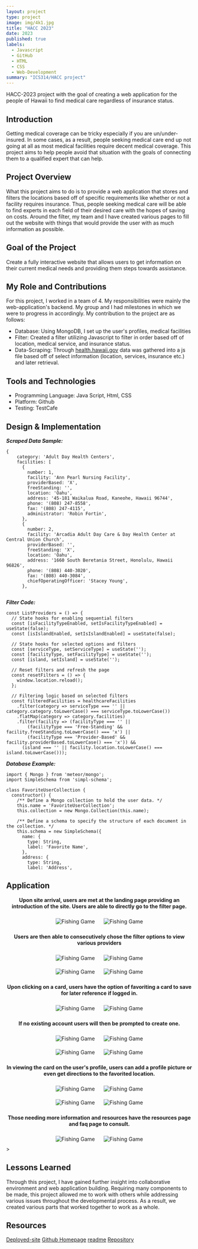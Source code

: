 ```yaml
---
layout: project
type: project
image: img/4k1.jpg  
title: "HACC 2023"
date: 2023
published: true
labels:
  - Javascript
  - GitHub
  - HTML
  - CSS
  - Web-Development
summary: "ICS314/HACC project"
---
```


<!-- Brief project summary -->
HACC-2023 project with the goal of creating a web application for the people of Hawaii to find medical care regardless of insurance status. 

## Introduction

Getting medical coverage can be tricky especially if you are un/under-insured. In some cases, as a result, people seeking medical care end up not going at all as most medical facilities require decent medical coverage. This project aims to help people avoid that situation with the goals of connecting them to a qualified expert that can help.


## Project Overview

What this project aims to do is to provide a web application that stores and filters the locations based off of specific requirements like whether or not a facility requires insurance. Thus, people seeking medical care will be able to find experts in each field of their desired care with the hopes of saving on costs. Around the filter, my team and I have created various pages to fill out the website with things that would provide the user with as much information as possible. 

## Goal of the Project

Create a fully interactive website that allows users to get information on their current medical needs and providing them steps towards assistance. 

## My Role and Contributions

For this project, I worked in a team of 4. My responsibilities were mainly the web-application's backend. My group and I had milestones in which we were to progress in accordingly. My contribution to the project are as follows: 
- Database: Using MongoDB, I set up the user's profiles, medical facilities
- Filter: Created a filter utilizing Javascript to filter in order based off of location, medical service, and insurance status.
- Data-Scraping: Through [health.hawaii.gov](https://health.hawaii.gov/ohca/medicare-facilities/) data was gathered into a js file based off of select information (location, services, insurance etc.) and later retrieval.


## Tools and Technologies
- Programming Language: Java Script, Html, CSS
- Platform: Github
- Testing: TestCafe



## Design & Implementation
***Scraped Data Sample:***

```
{
    category: 'Adult Day Health Centers',
    facilities: [
      {
        number: 1,
        facility: 'Ann Pearl Nursing Facility',
        providerBased: 'X',
        freeStanding: '',
        location: 'Oahu',
        address: '45-181 Waikalua Road, Kaneohe, Hawaii 96744',
        phone: '(808) 247-8558',
        fax: '(808) 247-4115',
        administrator: 'Robin Fortin',
      },
      {
        number: 2,
        facility: 'Arcadia Adult Day Care & Day Health Center at Central Union Church',
        providerBased: '',
        freeStanding: 'X',
        location: 'Oahu',
        address: '1660 South Beretania Street, Honolulu, Hawaii 96826',
        phone: '(808) 440-3020',
        fax: '(808) 440-3084',
        chiefOperatingOfficer: 'Stacey Young',
      },  
      
```

***Filter Code:*** 

```
const ListProviders = () => {
  // State hooks for enabling sequential filters
  const [isFacilityTypeEnabled, setIsFacilityTypeEnabled] = useState(false);
  const [isIslandEnabled, setIsIslandEnabled] = useState(false);

  // State hooks for selected options and filters
  const [serviceType, setServiceType] = useState('');
  const [facilityType, setFacilityType] = useState('');
  const [island, setIsland] = useState('');

  // Reset filters and refresh the page
  const resetFilters = () => {
    window.location.reload();
  };

  // Filtering logic based on selected filters
  const filteredFacilities = healthcareFacilities
    .filter(category => serviceType === '' || category.category.toLowerCase() === serviceType.toLowerCase())
    .flatMap(category => category.facilities)
    .filter(facility => (facilityType === '' ||
        (facilityType === 'Free-Standing' && facility.freeStanding.toLowerCase() === 'x') ||
        (facilityType === 'Provider-Based' && facility.providerBased.toLowerCase() === 'x')) &&
      (island === '' || facility.location.toLowerCase() === island.toLowerCase())); 
```
***Database Example:***

```
import { Mongo } from 'meteor/mongo';
import SimpleSchema from 'simpl-schema';

class FavoriteUserCollection {
  constructor() {
    /** Define a Mongo collection to hold the user data. */
    this.name = 'FavoriteUserCollection';
    this.collection = new Mongo.Collection(this.name);

    /** Define a schema to specify the structure of each document in the collection. */
    this.schema = new SimpleSchema({
      name: {
        type: String,
        label: 'Favorite Name',
      },
      address: {
        type: String,
        label: 'Address',
```

## Application
<div style="text-align: center;">
 <p style="font-weight: bold;">Upon site arrival, users are met at the landing page providing an introduction of the site. Users are able to directly go to the filter page. </p>
    <div>
        <img src="/img/pono/1.PNG" alt="Fishing Game" style="max-width: 600px; display: inline-block; margin: 10px;" />
        <img src="/img/pono/2.PNG" alt="Fishing Game" style="max-width: 600px; display: inline-block; margin: 10px;" />
    </div>
 <p style="font-weight: bold;">Users are then able to consecutively chose the filter options to view various providers </p>
    <div>
        <img src="/img/pono/3.PNG" alt="Fishing Game" style="max-width: 600px; display: inline-block; margin: 10px;" />
        <img src="/img/pono/4.PNG" alt="Fishing Game" style="max-width: 600px; display: inline-block; margin: 10px;" />
    </div>
    <div>
        <img src="/img/pono/5.PNG" alt="Fishing Game" style="max-width: 600px; display: inline-block; margin: 10px;" />
        <img src="/img/pono/6.PNG" alt="Fishing Game" style="max-width: 600px; display: inline-block; margin: 10px;" />
    </div>
 <p style="font-weight: bold;">Upon clicking on a card, users have the option of favoriting a card to save for later reference if logged in. </p>
    <div>
        <img src="/img/pono/7.PNG" alt="Fishing Game" style="max-width: 600px; display: inline-block; margin: 10px;" />
        <img src="/img/pono/8.PNG" alt="Fishing Game" style="max-width: 600px; display: inline-block; margin: 10px;" />
    </div>
 <p style="font-weight: bold;">If no existing account users will then be prompted to create one.</p>
    <div>
        <img src="/img/pono/9.PNG" alt="Fishing Game" style="max-width: 600px; display: inline-block; margin: 10px;" />
        <img src="/img/pono/10.PNG" alt="Fishing Game" style="max-width: 600px; display: inline-block; margin: 10px;" />
    </div>
    <div>
        <img src="/img/pono/11.PNG" alt="Fishing Game" style="max-width: 600px; display: inline-block; margin: 10px;" />
        <img src="/img/pono/12.PNG" alt="Fishing Game" style="max-width: 600px; display: inline-block; margin: 10px;" />
    </div>
 <p style="font-weight: bold;">In viewing the card on the user's profile, users can add a profile picture or even get directions to the favorited location.</p>
    <div>
        <img src="/img/pono/13.PNG" alt="Fishing Game" style="max-width: 600px; display: inline-block; margin: 10px;" />
        <img src="/img/pono/14.PNG" alt="Fishing Game" style="max-width: 600px; display: inline-block; margin: 10px;" />
    </div>
    <div>
        <img src="/img/pono/15.PNG" alt="Fishing Game" style="max-width: 600px; display: inline-block; margin: 10px;" />
        <img src="/img/pono/16.PNG" alt="Fishing Game" style="max-width: 600px; display: inline-block; margin: 10px;" />
    </div>
 <p style="font-weight: bold;">Those needing more information and resources have the resources page and faq page to consult. </p>
    <div>
        <img src="/img/pono/17.PNG" alt="Fishing Game" style="max-width: 600px; display: inline-block; margin: 10px;" />
        <img src="/img/pono/18.PNG" alt="Fishing Game" style="max-width: 600px; display: inline-block; margin: 10px;" />
    </div>
</div>>

## Lessons Learned

Through this project, I have gained further insight into collaborative environment and web application building. Requiring many components to be made, this project allowed me to work with others while addressing various issues throughout the developmental process. As a result, we created various parts that worked together to work as a whole. 







## Resources

[Deployed-site](https://ponohealthproviders.com/)
[Github Homepage](https://team-jackfruit.github.io/PonoHealthProviders/)
[readme](https://github.com/team-jackfruit/PonoHealthProviders/blob/main/README.md)
[Repository](https://github.com/team-jackfruit/PonoHealthProviders)


